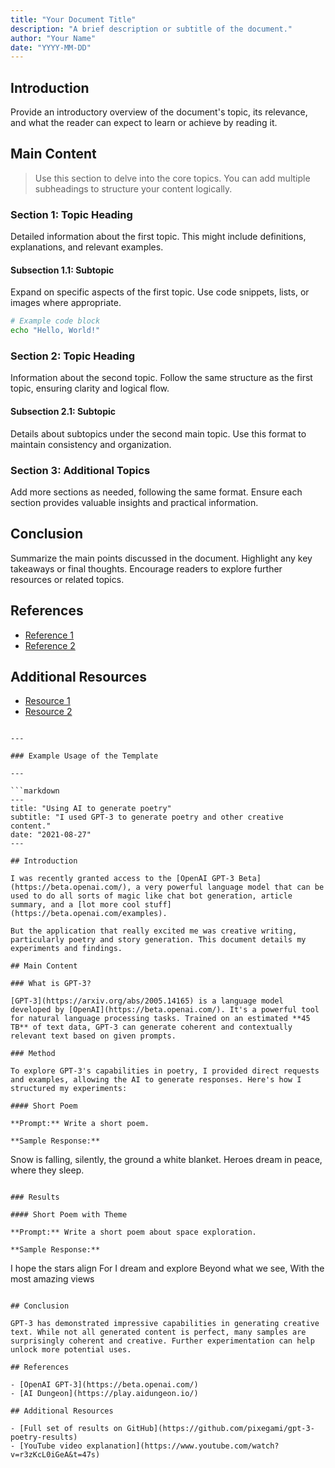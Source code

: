 ```yaml
---
title: "Your Document Title"
description: "A brief description or subtitle of the document."
author: "Your Name"
date: "YYYY-MM-DD"
---
```


## Introduction

Provide an introductory overview of the document's topic, its relevance, and what the reader can expect to learn or achieve by reading it.

## Main Content

> Use this section to delve into the core topics. You can add multiple subheadings to structure your content logically.

### Section 1: Topic Heading

Detailed information about the first topic. This might include definitions, explanations, and relevant examples.

#### Subsection 1.1: Subtopic

Expand on specific aspects of the first topic. Use code snippets, lists, or images where appropriate.

```bash
# Example code block
echo "Hello, World!"
```

### Section 2: Topic Heading

Information about the second topic. Follow the same structure as the first topic, ensuring clarity and logical flow.

#### Subsection 2.1: Subtopic

Details about subtopics under the second main topic. Use this format to maintain consistency and organization.

### Section 3: Additional Topics

Add more sections as needed, following the same format. Ensure each section provides valuable insights and practical information.

## Conclusion

Summarize the main points discussed in the document. Highlight any key takeaways or final thoughts. Encourage readers to explore further resources or related topics.

## References

- [Reference 1](https://example.com)
- [Reference 2](https://example.com)

## Additional Resources

- [Resource 1](https://example.com)
- [Resource 2](https://example.com)
```

---

### Example Usage of the Template

---

```markdown
---
title: "Using AI to generate poetry"
subtitle: "I used GPT-3 to generate poetry and other creative content."
date: "2021-08-27"
---

## Introduction

I was recently granted access to the [OpenAI GPT-3 Beta](https://beta.openai.com/), a very powerful language model that can be used to do all sorts of magic like chat bot generation, article summary, and a [lot more cool stuff](https://beta.openai.com/examples).

But the application that really excited me was creative writing, particularly poetry and story generation. This document details my experiments and findings.

## Main Content

### What is GPT-3?

[GPT-3](https://arxiv.org/abs/2005.14165) is a language model developed by [OpenAI](https://beta.openai.com/). It's a powerful tool for natural language processing tasks. Trained on an estimated **45 TB** of text data, GPT-3 can generate coherent and contextually relevant text based on given prompts.

### Method

To explore GPT-3's capabilities in poetry, I provided direct requests and examples, allowing the AI to generate responses. Here's how I structured my experiments:

#### Short Poem

**Prompt:** Write a short poem.

**Sample Response:**
```
Snow is falling,
silently,
the ground a white blanket.
Heroes dream in peace,
where they sleep.
```

### Results

#### Short Poem with Theme

**Prompt:** Write a short poem about space exploration.

**Sample Response:**
```
I hope the stars align
For I dream and explore
Beyond what we see,
With the most amazing views
```

## Conclusion

GPT-3 has demonstrated impressive capabilities in generating creative text. While not all generated content is perfect, many samples are surprisingly coherent and creative. Further experimentation can help unlock more potential uses.

## References

- [OpenAI GPT-3](https://beta.openai.com/)
- [AI Dungeon](https://play.aidungeon.io/)

## Additional Resources

- [Full set of results on GitHub](https://github.com/pixegami/gpt-3-poetry-results)
- [YouTube video explanation](https://www.youtube.com/watch?v=r3zKcL0iGeA&t=47s)
```



